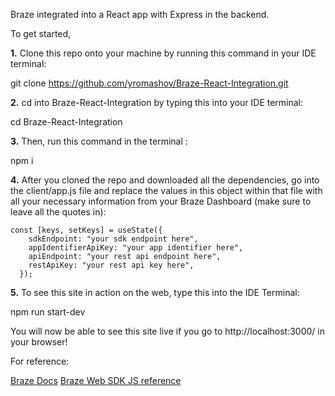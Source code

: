Braze integrated into a React app with Express in the backend.

To get started,

**1.** Clone this repo onto your machine by running this command in your IDE terminal:

git clone https://github.com/yromashov/Braze-React-Integration.git

**2.** cd into Braze-React-Integration by typing this into your IDE terminal:

cd Braze-React-Integration

**3.** Then, run this command in the terminal :

npm i

**4.** After you cloned the repo and downloaded all the dependencies, go into the client/app.js file and replace the values in this object within that file with all your necessary information from your Braze Dashboard (make sure to leave all the quotes in):
```
const [keys, setKeys] = useState({
    sdkEndpoint: "your sdk endpoint here",   
    appIdentifierApiKey: "your app identifier here",    
    apiEndpoint: "your rest api endpoint here",    
    restApiKey: "your rest api key here",    
  });
```
**5.** To see this site in action on the web, type this into the IDE Terminal:

npm run start-dev

You will now be able to see this site live if you go to http://localhost:3000/ in your browser!

For reference:

[Braze Docs](https://www.braze.com/docs/developer_guide/platform_integration_guides/web/initial_sdk_setup/)
[Braze Web SDK JS reference](https://js.appboycdn.com/web-sdk/5.0/doc/modules/braze.html)
